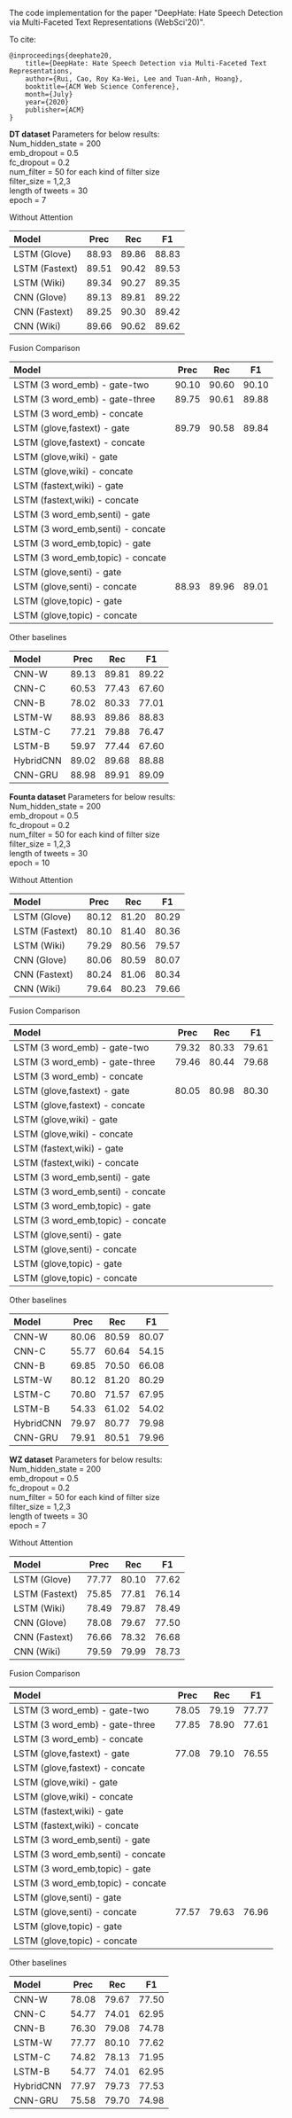 The code implementation for the paper "DeepHate: Hate Speech Detection via Multi-Faceted Text Representations (WebSci'20)".

To cite:
```
@inproceedings{deephate20,
    title={DeepHate: Hate Speech Detection via Multi-Faceted Text Representations,
    author={Rui, Cao, Roy Ka-Wei, Lee and Tuan-Anh, Hoang},
    booktitle={ACM Web Science Conference},
    month={July}
    year={2020}
    publisher={ACM}
}
```

**DT dataset**
Parameters for below results:  
Num_hidden_state = 200  
emb_dropout = 0.5  
fc_dropout = 0.2  
num_filter = 50 for each kind of filter size  
filter_size = 1,2,3   
length of tweets = 30  
epoch = 7  

Without Attention  

| Model                          | Prec | Rec | F1 |
|:-------------------------------|:----:|:---:|:--:|
|LSTM (Glove)                    | 88.93      | 89.86     | 88.83    |
|LSTM (Fastext)                  | 89.51      | 90.42     | 89.53    |
|LSTM (Wiki)                     | 89.34      | 90.27     | 89.35    |
|CNN (Glove)                     | 89.13      | 89.81     | 89.22    |
|CNN (Fastext)                   | 89.25      | 90.30     | 89.42    |
|CNN (Wiki)                      | 89.66      | 90.62     | 89.62    |

Fusion Comparison

| Model                          | Prec | Rec | F1 |
|:-------------------------------|:----:|:---:|:--:|
|LSTM (3 word_emb) - gate-two    | 90.10      | 90.60     | 90.10    |
|LSTM (3 word_emb) - gate-three  | 89.75      | 90.61     | 89.88    |
|LSTM (3 word_emb) - concate     |      |     |    |
|LSTM (glove,fastext) - gate     | 89.79      | 90.58     | 89.84    |
|LSTM (glove,fastext) - concate  |      |     |    |
|LSTM (glove,wiki) - gate        |      |     |    |
|LSTM (glove,wiki) - concate     |      |     |    |
|LSTM (fastext,wiki) - gate      |      |     |    |
|LSTM (fastext,wiki) - concate   |      |     |    |
|LSTM (3 word_emb,senti) - gate  |      |     |    |
|LSTM (3 word_emb,senti) - concate|      |     |    |
|LSTM (3 word_emb,topic) - gate  |      |     |    |
|LSTM (3 word_emb,topic) - concate|      |     |    |
|LSTM (glove,senti) - gate       |      |     |    |
|LSTM (glove,senti) - concate    | 88.93      | 89.96     | 89.01    |
|LSTM (glove,topic) - gate       |      |     |    |
|LSTM (glove,topic) - concate    |      |     |    |

Other baselines

| Model                          | Prec | Rec | F1 |
|:-------------------------------|:----:|:---:|:--:|
|CNN-W                           | 89.13      | 89.81     | 89.22    |
|CNN-C                           | 60.53      | 77.43     | 67.60    |
|CNN-B                           | 78.02      | 80.33     | 77.01    |
|LSTM-W                          | 88.93      | 89.86     | 88.83    |
|LSTM-C                          | 77.21      | 79.88     | 76.47    |
|LSTM-B                          | 59.97      | 77.44     | 67.60    |
|HybridCNN                       | 89.02      | 89.68     | 88.88    |
|CNN-GRU                         | 88.98      | 89.91     | 89.09    |


**Founta dataset**
Parameters for below results:  
Num_hidden_state = 200  
emb_dropout = 0.5  
fc_dropout = 0.2  
num_filter = 50 for each kind of filter size  
filter_size = 1,2,3   
length of tweets = 30  
epoch = 10    

Without Attention    


| Model                          | Prec | Rec | F1 |
|:-------------------------------|:----:|:---:|:--:|
|LSTM (Glove)                    | 80.12      | 81.20     | 80.29    |
|LSTM (Fastext)                  | 80.10      | 81.40     | 80.36    |
|LSTM (Wiki)                     | 79.29      | 80.56     | 79.57    |
|CNN (Glove)                     | 80.06      | 80.59     | 80.07    |
|CNN (Fastext)                   | 80.24      | 81.06     | 80.34    |
|CNN (Wiki)                      | 79.64      | 80.23     | 79.66    |

Fusion Comparison

| Model                          | Prec | Rec | F1 |
|:-------------------------------|:----:|:---:|:--:|
|LSTM (3 word_emb) - gate-two    | 79.32      | 80.33     | 79.61    |
|LSTM (3 word_emb) - gate-three  | 79.46      | 80.44     | 79.68    |
|LSTM (3 word_emb) - concate     |      |     |    |
|LSTM (glove,fastext) - gate     | 80.05      | 80.98     | 80.30    |
|LSTM (glove,fastext) - concate  |      |     |    |
|LSTM (glove,wiki) - gate        |      |     |    |
|LSTM (glove,wiki) - concate     |      |     |    |
|LSTM (fastext,wiki) - gate      |      |     |    |
|LSTM (fastext,wiki) - concate   |      |     |    |
|LSTM (3 word_emb,senti) - gate  |      |     |    |
|LSTM (3 word_emb,senti) - concate|      |     |    |
|LSTM (3 word_emb,topic) - gate  |      |     |    |
|LSTM (3 word_emb,topic) - concate|      |     |    |
|LSTM (glove,senti) - gate       |      |     |    |
|LSTM (glove,senti) - concate    |      |     |    |
|LSTM (glove,topic) - gate       |      |     |    |
|LSTM (glove,topic) - concate    |      |     |    |

Other baselines

| Model                          | Prec | Rec | F1 |
|:-------------------------------|:----:|:---:|:--:|
|CNN-W                           | 80.06      | 80.59     | 80.07    |
|CNN-C                           | 55.77      | 60.64     | 54.15    |
|CNN-B                           | 69.85      | 70.50     | 66.08    |
|LSTM-W                          | 80.12      | 81.20     | 80.29    |
|LSTM-C                          | 70.80      | 71.57     | 67.95    |
|LSTM-B                          | 54.33      | 61.02     | 54.02    |
|HybridCNN                       | 79.97      | 80.77     | 79.98    |
|CNN-GRU                         | 79.91      | 80.51     | 79.96    |

**WZ dataset**
Parameters for below results:  
Num_hidden_state = 200  
emb_dropout = 0.5  
fc_dropout = 0.2  
num_filter = 50 for each kind of filter size  
filter_size = 1,2,3   
length of tweets = 30  
epoch = 7  

Without Attention    

| Model                          | Prec | Rec | F1 |
|:-------------------------------|:----:|:---:|:--:|
|LSTM (Glove)                    | 77.77      | 80.10     | 77.62    |
|LSTM (Fastext)                  | 75.85      | 77.81     | 76.14    |
|LSTM (Wiki)                     | 78.49      | 79.87     | 78.49    |
|CNN (Glove)                     | 78.08      | 79.67     | 77.50    |
|CNN (Fastext)                   | 76.66      | 78.32     | 76.68    |
|CNN (Wiki)                      | 79.59      | 79.99     | 78.73    |

Fusion Comparison

| Model                          | Prec | Rec | F1 |
|:-------------------------------|:----:|:---:|:--:|
|LSTM (3 word_emb) - gate-two    | 78.05      | 79.19     | 77.77    |
|LSTM (3 word_emb) - gate-three  | 77.85      | 78.90     | 77.61    |
|LSTM (3 word_emb) - concate     |      |     |    |
|LSTM (glove,fastext) - gate     | 77.08      | 79.10     | 76.55    |
|LSTM (glove,fastext) - concate  |      |     |    |
|LSTM (glove,wiki) - gate        |      |     |    |
|LSTM (glove,wiki) - concate     |      |     |    |
|LSTM (fastext,wiki) - gate      |      |     |    |
|LSTM (fastext,wiki) - concate   |      |     |    |
|LSTM (3 word_emb,senti) - gate  |      |     |    |
|LSTM (3 word_emb,senti) - concate|      |     |    |
|LSTM (3 word_emb,topic) - gate  |      |     |    |
|LSTM (3 word_emb,topic) - concate|      |     |    |
|LSTM (glove,senti) - gate       |      |     |    |
|LSTM (glove,senti) - concate    | 77.57      | 79.63     | 76.96    |
|LSTM (glove,topic) - gate       |      |     |    |
|LSTM (glove,topic) - concate    |      |     |    |

Other baselines

| Model                          | Prec | Rec | F1 |
|:-------------------------------|:----:|:---:|:--:|
|CNN-W                           | 78.08      | 79.67     | 77.50    |
|CNN-C                           | 54.77      | 74.01     | 62.95    |
|CNN-B                           | 76.30      | 79.08     | 74.78    |
|LSTM-W                          | 77.77      | 80.10     | 77.62    |
|LSTM-C                          | 74.82      | 78.13     | 71.95    |
|LSTM-B                          | 54.77      | 74.01     | 62.95    |
|HybridCNN                       | 77.97      | 79.73     | 77.53    |
|CNN-GRU                         | 75.58      | 79.70     | 74.98    |


